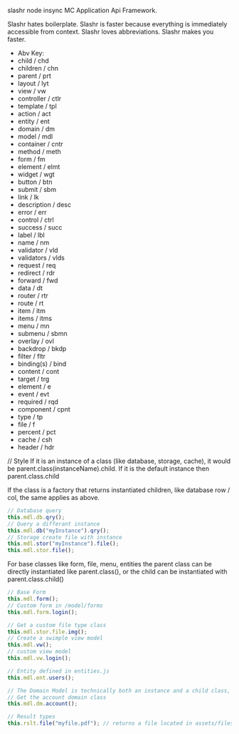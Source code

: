 slashr node insync MC Application Api Framework.

Slashr hates boilerplate. Slashr is faster because everything is immediately accessible from context. Slashr loves abbreviations. Slashr makes you faster. 

* Abv Key:
* child / chd
* children / chn
* parent / prt
* layout / lyt
* view / vw
* controller / ctlr
* template / tpl
* action / act
* entity / ent
* domain / dm
* model / mdl
* container / cntr
* method / meth
* form / fm
* element / elmt
* widget / wgt
* button / btn
* submit / sbm
* link / lk
* description / desc
* error / err
* control / ctrl
* success / succ
* label / lbl
* name / nm
* validator / vld
* validators / vlds
* request / req
* redirect / rdr
* forward / fwd
* data / dt
* router / rtr
* route / rt
* item / itm
* items / itms
* menu / mn
* submenu / sbmn
* overlay / ovl
* backdrop / bkdp
* filter / fltr
* binding(s) / bind
* content / cont
* target / trg
* element / e
* event / evt
* required / rqd
* component / cpnt
* type / tp
* file / f
* percent / pct
* cache / csh
* header / hdr

// Style
If it is an instance of a class (like database, storage, cache), 
it would be parent.class(instanceName).child. If it is the default instance then parent.class.child

If the class is a factory that returns instantiated children, like database row / col, the same applies as above.

```javascript
// Database query
this.mdl.db.qry();
// Query a differant instance
this.mdl.db("myInstance").qry();
// Storage create file with instance
this.mdl.stor("myInstance").file();
this.mdl.stor.file();
```

For base classes like form, file, menu, entities the parent class can be directly instantiated like parent.class(), 
or the child can be instantiated with parent.class.child()

```javascript
// Base Form
this.mdl.form();
// Custom form in /model/forms
this.mdl.form.login();

// Get a custom file type class
this.mdl.stor.file.img();
// Create a swimple view model
this.mdl.vw();
// custom view model
this.mdl.vw.login();

// Entity defined in entities.js
this.mdl.ent.users();

// The Domain Model is technically both an instance and a child class, so it is used like forms, but the parent is abstract
// Get the account domain class
this.mdl.dm.account();

// Result types
this.rslt.file("myfile.pdf"); // returns a file located in assets/files/myfile.pdf
```